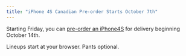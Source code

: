 ```yaml
---
title: "iPhone 4S Canadian Pre-order Starts October 7th"
---
```

<p>Starting Friday, you can <a href="http://store.apple.com/ca/browse/home/shop_iphone/family/iphone">pre-order an iPhone4S</a> for delivery beginning October 14th.</p>
<p>Lineups start at your browser. Pants optional.</p>
